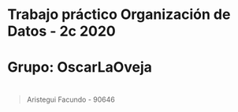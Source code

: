 # Trabajo práctico Organización de Datos - 2c 2020
#
# Grupo: OscarLaOveja
#
> Aristegui Facundo - 90646